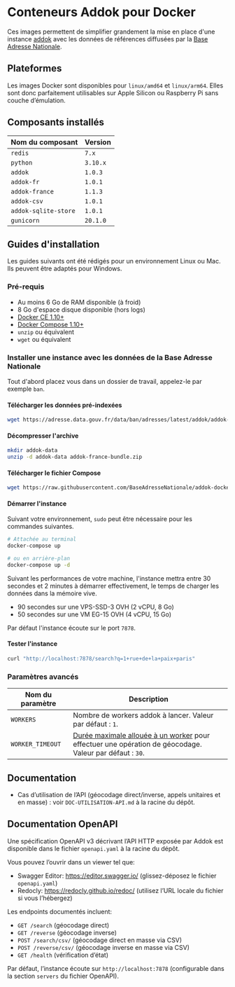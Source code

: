 # Conteneurs Addok pour Docker

Ces images permettent de simplifier grandement la mise en place d'une instance [addok](https://github.com/addok/addok) avec les données de références diffusées par la [Base Adresse Nationale](https://adresse.data.gouv.fr).

## Plateformes

Les images Docker sont disponibles pour `linux/amd64` et `linux/arm64`. Elles sont donc parfaitement utilisables sur Apple Silicon ou Raspberry Pi sans couche d’émulation.

## Composants installés

| Nom du composant | Version |
| --- | --- |
| `redis` | `7.x` |
| `python` | `3.10.x` |
| `addok` | `1.0.3` |
| `addok-fr` | `1.0.1` |
| `addok-france` | `1.1.3` |
| `addok-csv` | `1.0.1` |
| `addok-sqlite-store` | `1.0.1` |
| `gunicorn` | `20.1.0` |

## Guides d'installation

Les guides suivants ont été rédigés pour un environnement Linux ou Mac. Ils peuvent être adaptés pour Windows.

### Pré-requis

* Au moins 6 Go de RAM disponible (à froid)
* 8 Go d'espace disque disponible (hors logs)
* [Docker CE 1.10+](https://docs.docker.com/engine/installation/)
* [Docker Compose 1.10+](https://docs.docker.com/compose/install/)
* `unzip` ou équivalent
* `wget` ou équivalent

### Installer une instance avec les données de la Base Adresse Nationale

Tout d'abord placez vous dans un dossier de travail, appelez-le par exemple `ban`.

#### Télécharger les données pré-indexées

```bash
wget https://adresse.data.gouv.fr/data/ban/adresses/latest/addok/addok-france-bundle.zip
```

#### Décompresser l'archive

```bash
mkdir addok-data
unzip -d addok-data addok-france-bundle.zip
```

#### Télécharger le fichier Compose

```bash
wget https://raw.githubusercontent.com/BaseAdresseNationale/addok-docker/master/docker-compose.yml
```

#### Démarrer l'instance

Suivant votre environnement, `sudo` peut être nécessaire pour les commandes suivantes.

```bash
# Attachée au terminal
docker-compose up

# ou en arrière-plan
docker-compose up -d
```

Suivant les performances de votre machine, l'instance mettra entre 30 secondes et 2 minutes à démarrer effectivement, le temps de charger les données dans la mémoire vive.

* 90 secondes sur une VPS-SSD-3 OVH (2 vCPU, 8 Go)
* 50 secondes sur une VM EG-15 OVH (4 vCPU, 15 Go)

Par défaut l'instance écoute sur le port `7878`.

#### Tester l'instance

```bash
curl "http://localhost:7878/search?q=1+rue+de+la+paix+paris"
```

### Paramètres avancés

| Nom du paramètre | Description |
| ----- | ----- |
| `WORKERS` | Nombre de workers addok à lancer. Valeur par défaut : `1`. |
| `WORKER_TIMEOUT` | [Durée maximale allouée à un worker](http://docs.gunicorn.org/en/0.17.2/configure.html#timeout) pour effectuer une opération de géocodage. Valeur par défaut : `30`. |

## Documentation

- Cas d’utilisation de l’API (géocodage direct/inverse, appels unitaires et en masse) : voir `DOC-UTILISATION-API.md` à la racine du dépôt.

## Documentation OpenAPI

Une spécification OpenAPI v3 décrivant l’API HTTP exposée par Addok est disponible dans le fichier `openapi.yaml` à la racine du dépôt.

Vous pouvez l’ouvrir dans un viewer tel que:
- Swagger Editor: https://editor.swagger.io/ (glissez-déposez le fichier `openapi.yaml`)
- Redocly: https://redocly.github.io/redoc/ (utilisez l’URL locale du fichier si vous l’hébergez)

Les endpoints documentés incluent:
- `GET /search` (géocodage direct)
- `GET /reverse` (géocodage inverse)
- `POST /search/csv/` (géocodage direct en masse via CSV)
- `POST /reverse/csv/` (géocodage inverse en masse via CSV)
- `GET /health` (vérification d’état)

Par défaut, l’instance écoute sur `http://localhost:7878` (configurable dans la section `servers` du fichier OpenAPI).
